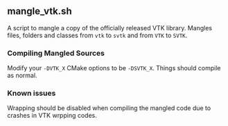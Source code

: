 ## mangle_vtk.sh
A script to mangle a copy of the officially released VTK library.
Mangles files, folders and classes from `vtk` to `svtk` and from `VTK` to `SVTK`.

### Compiling Mangled Sources
Modify your `-DVTK_X` CMake options to be `-DSVTK_X`. Things should compile as normal.

### Known issues
Wrapping should be disabled when compiling the mangled code due to crashes in
VTK wrpping codes.




